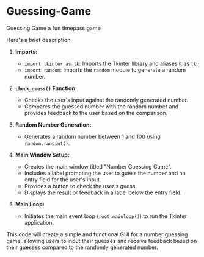 # Guessing-Game
Guessing Game a fun timepass game 

Here's a brief description:

1. **Imports:**
   - `import tkinter as tk`: Imports the Tkinter library and aliases it as `tk`.
   - `import random`: Imports the `random` module to generate a random number.

2. **`check_guess()` Function:**
   - Checks the user's input against the randomly generated number.
   - Compares the guessed number with the random number and provides feedback to the user based on the comparison.

3. **Random Number Generation:**
   - Generates a random number between 1 and 100 using `random.randint()`.

4. **Main Window Setup:**
   - Creates the main window titled "Number Guessing Game".
   - Includes a label prompting the user to guess the number and an entry field for the user's input.
   - Provides a button to check the user's guess.
   - Displays the result or feedback in a label below the entry field.

5. **Main Loop:**
   - Initiates the main event loop (`root.mainloop()`) to run the Tkinter application.

This code will create a simple and functional GUI for a number guessing game, allowing users to input their guesses and receive feedback based on their guesses compared to the randomly generated number.
